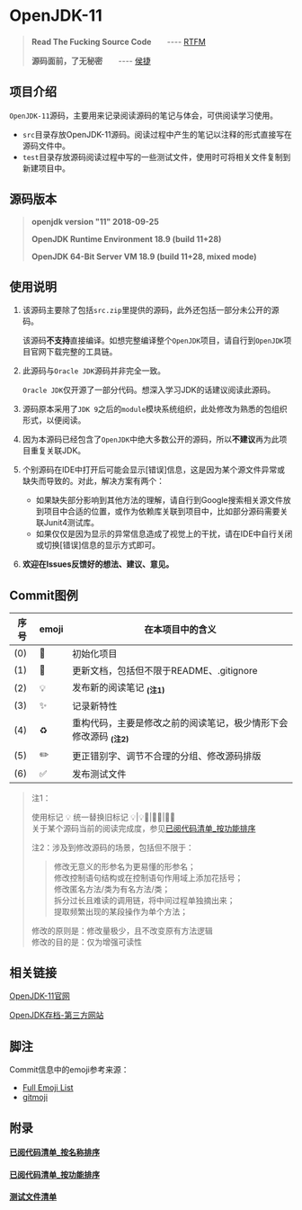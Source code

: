 # OpenJDK-11

> **Read The Fucking Source Code**　　---- [RTFM](https://en.wikipedia.org/wiki/RTFM)
>     
> **源码面前，了无秘密**　　---- [侯捷](https://zh.wikipedia.org/wiki/%E4%BE%AF%E4%BF%8A%E5%82%91_%28%E4%BD%9C%E5%AE%B6%29)


## 项目介绍

`OpenJDK-11`源码，主要用来记录阅读源码的笔记与体会，可供阅读学习使用。

* `src`目录存放OpenJDK-11源码。阅读过程中产生的笔记以注释的形式直接写在源码文件中。
* `test`目录存放源码阅读过程中写的一些测试文件，使用时可将相关文件复制到新建项目中。


## 源码版本

> **openjdk version "11" 2018-09-25**
>
> **OpenJDK Runtime Environment 18.9 (build 11+28)**
>
> **OpenJDK 64-Bit Server VM 18.9 (build 11+28, mixed mode)**


## 使用说明

1. 该源码主要除了包括`src.zip`里提供的源码，此外还包括一部分未公开的源码。
   
   该源码**不支持**直接编译。如想完整编译整个`OpenJDK`项目，请自行到`OpenJDK`项目官网下载完整的工具链。
   
2. 此源码与`Oracle JDK`源码并非完全一致。
   
   `Oracle JDK`仅开源了一部分代码。想深入学习JDK的话建议阅读此源码。

3. 源码原本采用了`JDK 9`之后的`module`模块系统组织，此处修改为熟悉的包组织形式，以便阅读。

4. 因为本源码已经包含了`OpenJDK`中绝大多数公开的源码，所以**不建议**再为此项目重复关联JDK。

5. 个别源码在IDE中打开后可能会显示[错误]信息，这是因为某个源文件异常或缺失而导致的。对此，解决方案有两个：
   * 如果缺失部分影响到其他方法的理解，请自行到Google搜索相关源文件放到项目中合适的位置，或作为依赖库关联到项目中，比如部分源码需要关联Junit4测试库。    
   * 如果仅仅是因为显示的异常信息造成了视觉上的干扰，请在IDE中自行关闭或切换[错误]信息的显示方式即可。

6. **欢迎在Issues反馈好的想法、建议、意见。**


## Commit图例

| 序号 | emoji | 在本项目中的含义 |
| ---- | ----- | --------------- |
| (0) | :tada: | 初始化项目 |
| (1) | :memo: | 更新文档，包括但不限于README、.gitignore |
| (2) | :bulb: | 发布新的阅读笔记 <sub>**(注1)**</sub> |
| (3) | :sparkles: | 记录新特性 |
| (4) | :recycle: | 重构代码，主要是修改之前的阅读笔记，极少情形下会修改源码 <sub>**(注2)**</sub> |
| (5) | :pencil2: | 更正错别字、调节不合理的分组、修改源码排版 |
| (6) | :white_check_mark: | 发布测试文件 |

>
> 注1：    
>    
> 使用标记 :bulb: 统一替换旧标记 :bulb:|:bulb::clown_face:|:construction::sparkles:|:construction::speech_balloon:    
> 关于某个源码当前的阅读完成度，参见[已阅代码清单_按功能排序](已阅代码清单_按功能排序.md)    
>    
> 注2：涉及到修改源码的场景，包括但不限于： 
>    
>> 修改无意义的形参名为更易懂的形参名；    
>> 修改控制语句结构或在控制语句作用域上添加花括号；    
>> 修改匿名方法/类为有名方法/类；    
>> 拆分过长且难读的调用链，将中间过程单独摘出来；    
>> 提取频繁出现的某段操作为单个方法；    
>>     
>    
> 修改的原则是：修改量极少，且不改变原有方法逻辑    
> 修改的目的是：仅为增强可读性


## 相关链接

[OpenJDK-11官网](http://jdk.java.net/11/)    

[OpenJDK存档-第三方网站](https://adoptopenjdk.net/?variant=openjdk11&jvmVariant=hotspot)    


## 脚注

Commit信息中的emoji参考来源：
* [Full Emoji List](https://unicode.org/emoji/charts/full-emoji-list.html)    
* [gitmoji](https://gitmoji.carloscuesta.me/)    
 

## 附录

#### [已阅代码清单_按名称排序](已阅代码清单_按名称排序.md)
#### [已阅代码清单_按功能排序](已阅代码清单_按功能排序.md)
#### [测试文件清单](测试文件清单.md)
